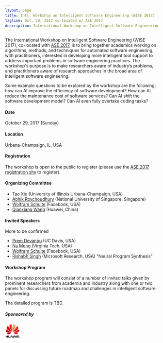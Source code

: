 ```yaml
---
layout: page
title: Intl. Workshop on Intelligent Software Engineering (WISE 2017)
tagline: Oct. 29, 2017 co-located w/ ASE 2017
description: International Workshop on Intelligent Software Engineering (WISE 2017)
---
```


The International Workshop on Intelligent Software Engineering (WISE 2017), co-located with [ASE 2017](http://ase2017.org/), is to bring together academics working on algorithms, methods, and techniques for automated software engineering, with practitioners, interested in developing more intelligent tool support to address important problems in software engineering practices. The workshop's purpose is to make researchers aware of industry’s problems, and practitioners aware of research approaches in the broad area of intelligent software engineering. 

Some example questions to be explored by the workshop are the following: how can AI improve the efficiency of software development? How can AI reduce the maintenance cost of software services? Can AI shift the software development model? Can AI even fully overtake coding tasks?

#### Date

October 29, 2017 (Sunday)

#### Location

Urbana-Champaign, IL, USA

#### Registration

The workshop is open to the public to register (please use the [ASE 2017 registration site](http://ase2017.org/registration) to register). 

#### Organizing Committee

- [Tao Xie](http://taoxie.cs.illinois.edu/) (University of Illinois Urbana-Champaign, USA)
- [Abhik Roychoudhury](http://www.comp.nus.edu.sg/~abhik) (National University of Singapore, Singapore)
- [Wolfram Schulte](https://research.fb.com/people/schulte-wolfram/) (Facebook, USA)
- [Qianxiang Wang](http://sei.pku.edu.cn/~wqx/) (Huawei, China)
 
#### Invited Speakers

More to be confirmed

- [Prem Devanbu](http://web.cs.ucdavis.edu/~devanbu/) (UC Davis, USA)
- [Na Meng](http://people.cs.vt.edu/nm8247/) (Virginia Tech, USA)
- [Wolfram Schulte](https://research.fb.com/people/schulte-wolfram/) (Facebook, USA)
- [Rishabh Singh](https://www.microsoft.com/en-us/research/people/risin/) (Microsoft Research, USA) "Neural Program Synthesis"

#### Workshop Program

The workshop program will consist of a number of invited talks given by prominent researchers from academia and industry along with one or two panels for discussing future roadmap and challenges in intelligent software engineering.

The detailed program is TBD. 

##### Sponsored by

<img src="assets/images/huawei_logo.jpg" width="48">
